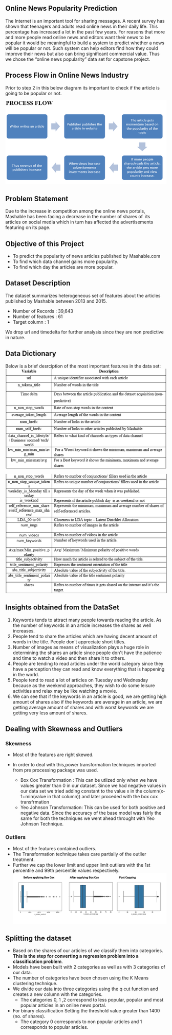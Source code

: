 ## Online News Popularity Prediction 

The Internet is an important tool for sharing messages. 
A recent survey has shown that teenagers and adults read online news in their daily life.
This percentage has increased a lot in the past few years.
For reasons that more and more people read online news and editors want their news to be popular it would be meaningful to build a system to predict whether a news will be popular or not.
Such system can  help editors find how they could improve their news but also can bring significant commercial value. Thus we chose the “online news popularity” data set for capstone project.

## Process Flow in Online News Industry 
Prior to step 2 in this below diagram its important to check if the article is going to be popular or not. 


![Process Flow](https://github.com/swebalaji/ML_Capstone_Project/blob/master/Process_Flow.png)

## Problem Statement
Due to the increase in competition among the online news portals, Mashable has been facing a decrease in the number of shares of  its articles on social media which in turn has affected the advertisements featuring on its page.

## Objective of this Project
- To predict the popularity of news articles published by Mashable.com
- To find which data channel gains more popularity.
- To find which day the articles are more popular.

## Dataset Description 
The dataset summarizes heterogeneous set of features about the articles published by Mashable between 2013 and 2015.
- Number of Records : 39,643
- Number of features : 61
- Target column : 1 

We drop url and timedelta for further analysis since they are non predictive in nature.

## Data Dictionary
Below is a brief desrciption of the most important features in the data set:
![Feature 1]( https://github.com/swebalaji/ML_Capstone_Project/blob/master/feature1.png)

![Feature 2]( https://github.com/swebalaji/ML_Capstone_Project/blob/master/feature2.png)

## Insights obtained from the DataSet
1. Keywords tends to attract many people towards reading the article. As the number of keywords in an article increases the shares as well increases.
2. People tend to share the articles which are having decent amount of words in the title. People don’t appreciate short titles.
3. Number of images as means of visualization plays a huge role in determining the shares an article since people don't have the      patience and time to watch a video and then share it to others.
4. People are tending to read articles under the world category since they have a perception they can read and know everything that is happening in the world.
5. People tend to read a lot of articles on Tuesday and Wednesday because as the weekend approaches, they wish to do some leisure activities and relax may be like watching a movie.
6. We can see that if the keywords in an article is good, we are getting high amount of shares also if the keywords are average in an article, we are getting average amount of shares and with worst keywords we are getting very less amount of shares.

## Dealing with Skewness and Outliers
### Skewness
- Most of the features are right skewed. 
- In order to deal with this,power transformation techniques imported from pre processing package was used.

  - Box Cox Transformation : This can be utlized only when we have values greater than 0 in our dataset. Since we had negative values in    our data set we tried adding constant to the value x in the column(x-1+min(value in that  column)) and later proceded with the box      cox transfrmation 
  - Yeo Johnson Transformation: This can be used for both positive and negative data.
   Since the accuracy of the base model was fairly the same for both the techniques we went ahead throught with Yeo Johnson Technique.
   
### Outliers
- Most of the features contained outliers.
- The Transformation technique takes care partially of the outlier treatment.
- Further we cap the lower limit and upper limit outliers with the 1st percentile and 99th percentile values respectively.
![Outliers](https://github.com/swebalaji/ML_Capstone_Project/blob/master/outliers.png)

## Splitting the dataset
- Based on the shares of our articles of we classify them into categories. 
  **This is the step for converting a regression problem into a classification problem**.
- Models have been built with 2 categories as well as with 3 categories of our data.
- The number of categories have been chosen using the K Means clustering technique.
- We divide our data into three categories using the q cut function and creates a new column with the categories.
   - The categories 0, 1 ,2 correspond to less popular, popular and most popular articles in an online news portal.
- For binary classification Setting the threshold value greater than 1400 (no. of shares). 
  - The category 0 corresponds to non popular articles and 1 corresponds to popular articles.
##



